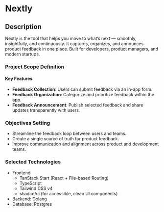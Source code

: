 # Nextly

## Description

Nextly is the tool that helps you move to what’s next — smoothly, insightfully, and continuously. It captures, organizes, and announces product feedback in one place. Built for developers, product managers, and modern startups.

### Project Scope Definition

#### Key Features

- **Feedback Collection**: Users can submit feedback via an in-app form.
- **Feedback Organization**: Categorize and prioritize feedback within the app.
- **Feedback Announcement**: Publish selected feedback and share updates transparently with users.

### Objectives Setting

- Streamline the feedback loop between users and teams.
- Create a single source of truth for product feedback.
- Improve communication and alignment across product and development teams.

### Selected Technologies

- Frontend
  - TanStack Start (React + File-based Routing)
  - TypeScript
  - Tailwind CSS v4
  - shadcn/ui (for accessible, clean UI components)
- Backend: Golang
- Database: Postgres
